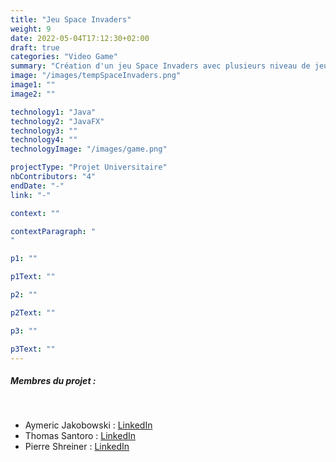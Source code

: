 ```yaml
---
title: "Jeu Space Invaders"
weight: 9
date: 2022-05-04T17:12:30+02:00
draft: true
categories: "Video Game"
summary: "Création d'un jeu Space Invaders avec plusieurs niveau de jeu en utilisant les patrons de conceptions"
image: "/images/tempSpaceInvaders.png"
image1: ""
image2: ""

technology1: "Java"
technology2: "JavaFX"
technology3: ""
technology4: ""
technologyImage: "/images/game.png"

projectType: "Projet Universitaire"
nbContributors: "4"
endDate: "-"
link: "-"

context: ""

contextParagraph: "
"

p1: ""

p1Text: ""

p2: ""

p2Text: ""

p3: ""

p3Text: ""
---
```


##### Membres du projet :
&nbsp;
- Aymeric Jakobowski : [LinkedIn](https://www.linkedin.com/in/aymeric-jakobowski/)
- Thomas Santoro : [LinkedIn](https://www.linkedin.com/in/thomas-santoro/)
- Pierre Shreiner : [LinkedIn](https://www.linkedin.com/in/pierre-schreiner/)